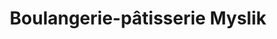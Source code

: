 ---
title: "Boulangerie-pâtisserie Myslik"
url: /ligny-en-barrois/boulangerie-patisserie-myslik/
shop: Bäckerei
---